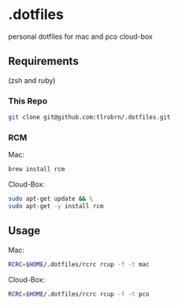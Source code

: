 # .dotfiles

personal dotfiles for mac and pco cloud-box

## Requirements

(zsh and ruby)

### This Repo

```sh
git clone git@github.com:tlrobrn/.dotfiles.git
```

### RCM

Mac:
```sh
brew install rcm
```

Cloud-Box:
```sh
sudo apt-get update && \
sudo apt-get -y install rcm
```

## Usage

Mac:
```sh
RCRC=$HOME/.dotfiles/rcrc rcup -f -t mac
```

Cloud-Box:
```sh
RCRC=$HOME/.dotfiles/rcrc rcup -f -t pco
```
